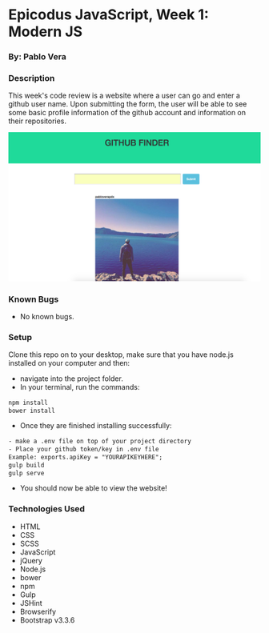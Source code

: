 # Epicodus JavaScript, Week 1: Modern JS

### By: Pablo Vera

### Description

This week's code review is a website where a user can go and enter a github user name. Upon submitting the form, the user will be able to see some basic profile information of the github account and information on their repositories.

![screenshot of github user search website](img/screenshot.png)

### Known Bugs

* No known bugs.

### Setup

Clone this repo on to your desktop, make sure that you have node.js installed on your computer and then:
* navigate into the project folder.
* In your terminal, run the commands:
```shell
npm install
bower install
```
* Once they are finished installing successfully:
```shell
- make a .env file on top of your project directory
- Place your github token/key in .env file
Example: exports.apiKey = "YOURAPIKEYHERE";
gulp build
gulp serve
```
* You should now be able to view the website!

### Technologies Used
* HTML
* CSS
* SCSS
* JavaScript
* jQuery
* Node.js
* bower
* npm
* Gulp
* JSHint
* Browserify
* Bootstrap v3.3.6
